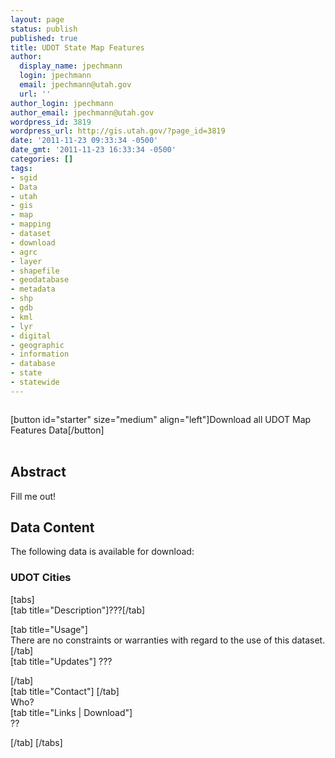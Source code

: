 ```yaml
---
layout: page
status: publish
published: true
title: UDOT State Map Features
author:
  display_name: jpechmann
  login: jpechmann
  email: jpechmann@utah.gov
  url: ''
author_login: jpechmann
author_email: jpechmann@utah.gov
wordpress_id: 3819
wordpress_url: http://gis.utah.gov/?page_id=3819
date: '2011-11-23 09:33:34 -0500'
date_gmt: '2011-11-23 16:33:34 -0500'
categories: []
tags:
- sgid
- Data
- utah
- gis
- map
- mapping
- dataset
- download
- agrc
- layer
- shapefile
- geodatabase
- metadata
- shp
- gdb
- kml
- lyr
- digital
- geographic
- information
- database
- state
- statewide
---
```

<p><img class="ngg-singlepic alignright productImage productImage-Main" src="" alt="" /></p>
<p>[button id="starter" size="medium" align="left"]Download all UDOT Map Features Data[/button]<br />
<br/></p>
<h2 class="abstract">Abstract</h2>
<p>Fill me out!</p>
<h2 class="product">Data Content</h2>
<p>The following data is available for download:<br />
<img class="ngg-singlepic ngg-right tabBorder productImage productImage-Thumb" src="???" alt="" /><br />
<h3 class="product">UDOT Cities</h3>
<p>[tabs]<br />
[tab title="Description"]???[/tab]</p>
<p>[tab title="Usage"]<br />
There are no constraints or warranties with regard to the use of this dataset.[/tab]<br />
[tab title="Updates"] ???</p>
<p>[/tab]<br />
[tab title="Contact"] [/tab]<br />
Who?<br />
[tab title="Links | Download"]<br />
??</p>
<p>[/tab] [/tabs]</p>
